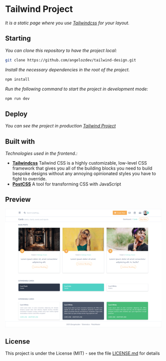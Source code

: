 # Tailwind Project

_It is a static page where you use [Tailwindcss](https://tailwindcss.com/) for your layout._

## Starting

_You can clone this repository to have the project local:_

```bash
git clone https://github.com/angelozdev/tailwind-design.git
```

_Install the necessary dependencies in the root of the project._

```bash
npm install
```

_Run the following command to start the project in development mode:_

```bash
npm run dev
```

## Deploy

_You can see the project in production [Tailwind Project](https://angelozdev.github.io/tailwind-design/public/)_

## Built with

_Technologies used in the frontend.:_
-  **[Tailwindcss](https://tailwindcss.com/)** Tailwind CSS is a highly customizable, low-level CSS framework that gives you all of the building blocks you need to build bespoke designs without any annoying opinionated styles you have to fight to override.
- **[PostCSS](https://postcss.org/)** A tool for transforming CSS with JavaScript


## Preview
![](./screenshot.png)

## License

This project is under the License (MIT) - see the file [LICENSE.md](LICENSE.md) for details
